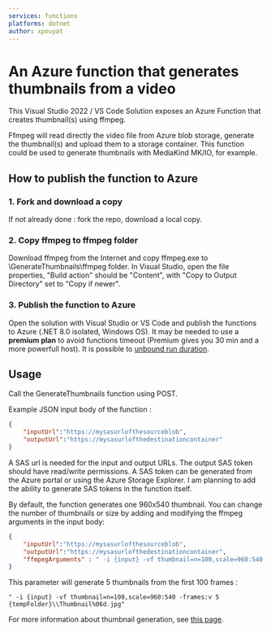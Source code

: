 ```yaml
---
services: functions
platforms: dotnet
author: xpouyat
---
```


# An Azure function that generates thumbnails from a video

This Visual Studio 2022 / VS Code Solution exposes an Azure Function that creates thumbnail(s) using ffmpeg.

Ffmpeg will read directly the video file from Azure blob storage, generate the thumbnail(s) and upload them to a storage container. This function could be used to generate thumbnails with MediaKind MK/IO, for example.

## How to publish the function to Azure

### 1. Fork and download a copy

If not already done : fork the repo, download a local copy.

### 2. Copy ffmpeg to ffmpeg folder

Download ffmpeg from the Internet and copy ffmpeg.exe to \GenerateThumbnails\ffmpeg folder.
In Visual Studio, open the file properties, "Build action" should be "Content", with "Copy to Output Directory" set to "Copy if newer".

### 3. Publish the function to Azure

Open the solution with Visual Studio or VS Code and publish the functions to Azure (.NET 8.0 isolated, Windows OS).
It may be needed to use a **premium plan** to avoid functions timeout (Premium gives you 30 min and a more powerfull host).
It is possible to [unbound run duration](https://docs.microsoft.com/en-us/azure/azure-functions/functions-premium-plan#longer-run-duration).

## Usage

Call the GenerateThumbnails function using POST.

Example JSON input body of the function :

```json
{
    "inputUrl":"https://mysasurlofthesourceblob",
    "outputUrl":"https://mysasurlofthedestinationcontainer"
}
```

A SAS url is needed for the input and output URLs. The output SAS token should have read/write permissions. A SAS token can be generated from the Azure portal or using the Azure Storage Explorer. I am planning to add the ability to generate SAS tokens in the function itself.

By default, the function generates one 960x540 thumbnail. You can change the number of thumbnails or size by adding and modifying the ffmpeg arguments in the input body:

```json
{
    "inputUrl":"https://mysasurlofthesourceblob",
    "outputUrl":"https://mysasurlofthedestinationcontainer",
    "ffmpegArguments" : " -i {input} -vf thumbnail=n=100,scale=960:540 -frames:v 1 {tempFolder}\\Thumbnail%06d.jpg"
}
```

This parameter will generate 5 thumbnails from the first 100 frames :

```
" -i {input} -vf thumbnail=n=100,scale=960:540 -frames:v 5 {tempFolder}\\Thumbnail%06d.jpg"
```

For more information about thumbnail generation, see [this page](https://trac.ffmpeg.org/wiki/Create%20a%20thumbnail%20image%20every%20X%20seconds%20of%20the%20video).
